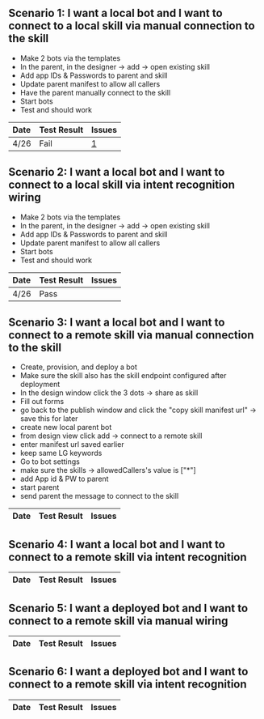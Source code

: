 ## Scenario 1: I want a local bot and I want to connect to a local skill via manual connection to the skill
- Make 2 bots via the templates
- In the parent, in the designer -> add -> open existing skill
- Add app IDs & Passwords to parent and skill
- Update parent manifest to allow all callers
- Have the parent manually connect to the skill
- Start bots
- Test and should work

| Date | Test Result| Issues|
|:-----|:-----------|:------|
|4/26 | Fail| [1](https://github.com/microsoft/BotFramework-Composer/issues/7383) 


## Scenario 2: I want a local bot and I want to connect to a local skill via intent recognition wiring
- Make 2 bots via the templates
- In the parent, in the designer -> add -> open existing skill
- Add app IDs & Passwords to parent and skill
- Update parent manifest to allow all callers
- Start bots
- Test and should work

| Date | Test Result| Issues|
|:-----|:-----------|:------|
|4/26 | Pass |  |

## Scenario 3: I want a local bot and I want to connect to a remote skill via manual connection to the skill
- Create, provision, and deploy a bot
- Make sure the skill also has the skill endpoint configured after deployment
- In the design window click the 3 dots -> share as skill
- Fill out forms
- go back to the publish window and click the "copy skill manifest url" -> save this for later
- create new local parent bot
- from design view click add -> connect to a remote skill
- enter manifest url saved earlier
- keep same LG keywords
- Go to bot settings
- make sure the skills -> allowedCallers's value is ["*"]
- add App id & PW to parent
- start parent
- send parent the message to connect to the skill

| Date | Test Result| Issues|
|:-----|:-----------|:------|

## Scenario 4: I want a local bot and I want to connect to a remote skill via intent recognition

| Date | Test Result| Issues|
|:-----|:-----------|:------|

## Scenario 5: I want a deployed bot and I want to connect to a remote skill via manual wiring

| Date | Test Result| Issues|
|:-----|:-----------|:------|

## Scenario 6: I want a deployed bot and I want to connect to a remote skill via intent recognition

| Date | Test Result| Issues|
|:-----|:-----------|:------|
